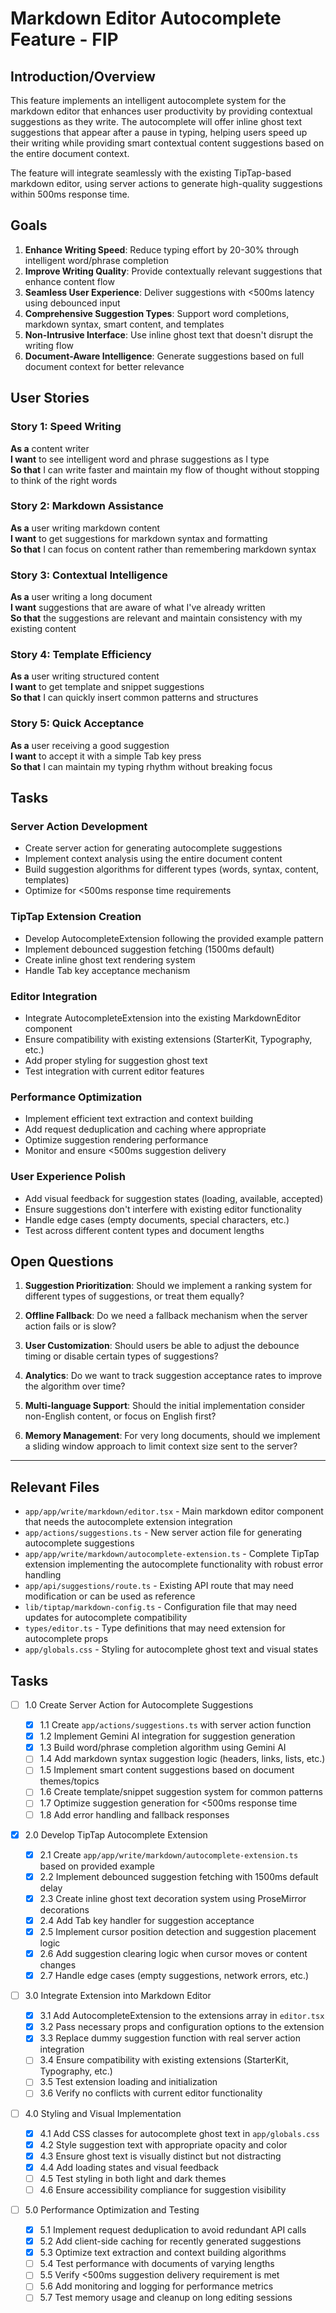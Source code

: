 # Markdown Editor Autocomplete Feature - FIP

## Introduction/Overview

This feature implements an intelligent autocomplete system for the markdown editor that enhances user productivity by providing contextual suggestions as they write. The autocomplete will offer inline ghost text suggestions that appear after a pause in typing, helping users speed up their writing while providing smart contextual content suggestions based on the entire document context.

The feature will integrate seamlessly with the existing TipTap-based markdown editor, using server actions to generate high-quality suggestions within 500ms response time.

## Goals

1. **Enhance Writing Speed**: Reduce typing effort by 20-30% through intelligent word/phrase completion
2. **Improve Writing Quality**: Provide contextually relevant suggestions that enhance content flow
3. **Seamless User Experience**: Deliver suggestions with <500ms latency using debounced input
4. **Comprehensive Suggestion Types**: Support word completions, markdown syntax, smart content, and templates
5. **Non-Intrusive Interface**: Use inline ghost text that doesn't disrupt the writing flow
6. **Document-Aware Intelligence**: Generate suggestions based on full document context for better relevance

## User Stories

### Story 1: Speed Writing

**As a** content writer  
**I want** to see intelligent word and phrase suggestions as I type  
**So that** I can write faster and maintain my flow of thought without stopping to think of the right words

### Story 2: Markdown Assistance

**As a** user writing markdown content  
**I want** to get suggestions for markdown syntax and formatting  
**So that** I can focus on content rather than remembering markdown syntax

### Story 3: Contextual Intelligence

**As a** user writing a long document  
**I want** suggestions that are aware of what I've already written  
**So that** the suggestions are relevant and maintain consistency with my existing content

### Story 4: Template Efficiency

**As a** user writing structured content  
**I want** to get template and snippet suggestions  
**So that** I can quickly insert common patterns and structures

### Story 5: Quick Acceptance

**As a** user receiving a good suggestion  
**I want** to accept it with a simple Tab key press  
**So that** I can maintain my typing rhythm without breaking focus

## Tasks

### Server Action Development

- Create server action for generating autocomplete suggestions
- Implement context analysis using the entire document content
- Build suggestion algorithms for different types (words, syntax, content, templates)
- Optimize for <500ms response time requirements

### TipTap Extension Creation

- Develop AutocompleteExtension following the provided example pattern
- Implement debounced suggestion fetching (1500ms default)
- Create inline ghost text rendering system
- Handle Tab key acceptance mechanism

### Editor Integration

- Integrate AutocompleteExtension into the existing MarkdownEditor component
- Ensure compatibility with existing extensions (StarterKit, Typography, etc.)
- Add proper styling for suggestion ghost text
- Test integration with current editor features

### Performance Optimization

- Implement efficient text extraction and context building
- Add request deduplication and caching where appropriate
- Optimize suggestion rendering performance
- Monitor and ensure <500ms suggestion delivery

### User Experience Polish

- Add visual feedback for suggestion states (loading, available, accepted)
- Ensure suggestions don't interfere with existing editor functionality
- Handle edge cases (empty documents, special characters, etc.)
- Test across different content types and document lengths

## Open Questions

1. **Suggestion Prioritization**: Should we implement a ranking system for different types of suggestions, or treat them equally?

2. **Offline Fallback**: Do we need a fallback mechanism when the server action fails or is slow?

3. **User Customization**: Should users be able to adjust the debounce timing or disable certain types of suggestions?

4. **Analytics**: Do we want to track suggestion acceptance rates to improve the algorithm over time?

5. **Multi-language Support**: Should the initial implementation consider non-English content, or focus on English first?

6. **Memory Management**: For very long documents, should we implement a sliding window approach to limit context size sent to the server?

---

## Relevant Files

- `app/app/write/markdown/editor.tsx` - Main markdown editor component that needs the autocomplete extension integration
- `app/actions/suggestions.ts` - New server action file for generating autocomplete suggestions
- `app/app/write/markdown/autocomplete-extension.ts` - Complete TipTap extension implementing the autocomplete functionality with robust error handling
- `app/api/suggestions/route.ts` - Existing API route that may need modification or can be used as reference
- `lib/tiptap/markdown-config.ts` - Configuration file that may need updates for autocomplete compatibility
- `types/editor.ts` - Type definitions that may need extension for autocomplete props
- `app/globals.css` - Styling for autocomplete ghost text and visual states

## Tasks

- [ ] 1.0 Create Server Action for Autocomplete Suggestions

  - [x] 1.1 Create `app/actions/suggestions.ts` with server action function
  - [x] 1.2 Implement Gemini AI integration for suggestion generation
  - [x] 1.3 Build word/phrase completion algorithm using Gemini AI
  - [ ] 1.4 Add markdown syntax suggestion logic (headers, links, lists, etc.)
  - [ ] 1.5 Implement smart content suggestions based on document themes/topics
  - [ ] 1.6 Create template/snippet suggestion system for common patterns
  - [ ] 1.7 Optimize suggestion generation for <500ms response time
  - [ ] 1.8 Add error handling and fallback responses

- [x] 2.0 Develop TipTap Autocomplete Extension

  - [x] 2.1 Create `app/app/write/markdown/autocomplete-extension.ts` based on provided example
  - [x] 2.2 Implement debounced suggestion fetching with 1500ms default delay
  - [x] 2.3 Create inline ghost text decoration system using ProseMirror decorations
  - [x] 2.4 Add Tab key handler for suggestion acceptance
  - [x] 2.5 Implement cursor position detection and suggestion placement logic
  - [x] 2.6 Add suggestion clearing logic when cursor moves or content changes
  - [x] 2.7 Handle edge cases (empty suggestions, network errors, etc.)

- [ ] 3.0 Integrate Extension into Markdown Editor

  - [x] 3.1 Add AutocompleteExtension to the extensions array in `editor.tsx`
  - [x] 3.2 Pass necessary props and configuration options to the extension
  - [x] 3.3 Replace dummy suggestion function with real server action integration
  - [ ] 3.4 Ensure compatibility with existing extensions (StarterKit, Typography, etc.)
  - [ ] 3.5 Test extension loading and initialization
  - [ ] 3.6 Verify no conflicts with current editor functionality

- [ ] 4.0 Styling and Visual Implementation

  - [x] 4.1 Add CSS classes for autocomplete ghost text in `app/globals.css`
  - [x] 4.2 Style suggestion text with appropriate opacity and color
  - [x] 4.3 Ensure ghost text is visually distinct but not distracting
  - [x] 4.4 Add loading states and visual feedback
  - [ ] 4.5 Test styling in both light and dark themes
  - [ ] 4.6 Ensure accessibility compliance for suggestion visibility

- [ ] 5.0 Performance Optimization and Testing
  - [x] 5.1 Implement request deduplication to avoid redundant API calls
  - [x] 5.2 Add client-side caching for recently generated suggestions
  - [x] 5.3 Optimize text extraction and context building algorithms
  - [ ] 5.4 Test performance with documents of varying lengths
  - [ ] 5.5 Verify <500ms suggestion delivery requirement is met
  - [ ] 5.6 Add monitoring and logging for performance metrics
  - [ ] 5.7 Test memory usage and cleanup on long editing sessions
